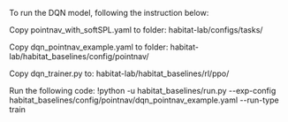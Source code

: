 
To run the DQN model, following the instruction below:

Copy pointnav_with_softSPL.yaml to folder: habitat-lab/configs/tasks/

Copy dqn_pointnav_example.yaml to folder: habitat-lab/habitat_baselines/config/pointnav/

Copy dqn_trainer.py to: habitat-lab/habitat_baselines/rl/ppo/

Run the following code:
!python -u habitat_baselines/run.py --exp-config habitat_baselines/config/pointnav/dqn_pointnav_example.yaml --run-type train
